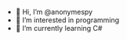 - 👋 Hi, I’m @anonymespy
- 👀 I’m interested in programming
- 🌱 I’m currently learning C#

<!---
anonymespy/anonymespy is a ✨ special ✨ repository because its `README.md` (this file) appears on your GitHub profile.
You can click the Preview link to take a look at your changes.
--->
